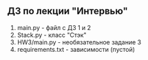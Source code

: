 ## ДЗ по лекции "Интервью"

1. main.py - файл с ДЗ 1 и 2
2. Stack.py - класс "Стэк"
3. HW3/main.py - необязательное задание 3
4. requirements.txt - зависимости (пустой)